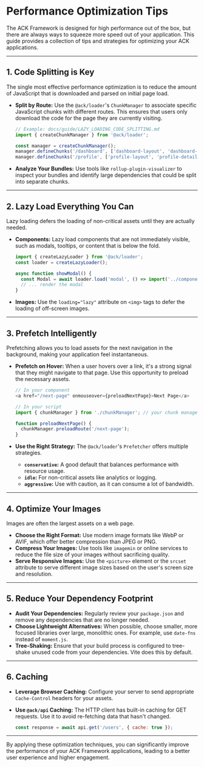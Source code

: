 # Performance Optimization Tips

The ACK Framework is designed for high performance out of the box, but there are always ways to squeeze more speed out of your application. This guide provides a collection of tips and strategies for optimizing your ACK applications.

---

## 1. Code Splitting is Key

The single most effective performance optimization is to reduce the amount of JavaScript that is downloaded and parsed on initial page load.

- **Split by Route:** Use the `@ack/loader`'s `ChunkManager` to associate specific JavaScript chunks with different routes. This ensures that users only download the code for the page they are currently visiting.

  ```javascript
  // Example: docs/guide/LAZY_LOADING_CODE_SPLITTING.md
  import { createChunkManager } from '@ack/loader';

  const manager = createChunkManager();
  manager.defineChunks('/dashboard', ['dashboard-layout', 'dashboard-charts']);
  manager.defineChunks('/profile', ['profile-layout', 'profile-details']);
  ```

- **Analyze Your Bundles:** Use tools like `rollup-plugin-visualizer` to inspect your bundles and identify large dependencies that could be split into separate chunks.

---

## 2. Lazy Load Everything You Can

Lazy loading defers the loading of non-critical assets until they are actually needed.

- **Components:** Lazy load components that are not immediately visible, such as modals, tooltips, or content that is below the fold.

  ```javascript
  import { createLazyLoader } from '@ack/loader';
  const loader = createLazyLoader();

  async function showModal() {
    const Modal = await loader.load('modal', () => import('../components/Modal.ack'));
    // ... render the modal
  }
  ```

- **Images:** Use the `loading="lazy"` attribute on `<img>` tags to defer the loading of off-screen images.

---

## 3. Prefetch Intelligently

Prefetching allows you to load assets for the next navigation in the background, making your application feel instantaneous.

- **Prefetch on Hover:** When a user hovers over a link, it's a strong signal that they might navigate to that page. Use this opportunity to preload the necessary assets.

  ```javascript
  // In your component
  <a href="/next-page" onmouseover={preloadNextPage}>Next Page</a>

  // In your script
  import { chunkManager } from './chunkManager'; // your chunk manager instance

  function preloadNextPage() {
    chunkManager.preloadRoute('/next-page');
  }
  ```

- **Use the Right Strategy:** The `@ack/loader`'s `Prefetcher` offers multiple strategies.
  - **`conservative`:** A good default that balances performance with resource usage.
  - **`idle`:** For non-critical assets like analytics or logging.
  - **`aggressive`:** Use with caution, as it can consume a lot of bandwidth.

---

## 4. Optimize Your Images

Images are often the largest assets on a web page.

- **Choose the Right Format:** Use modern image formats like WebP or AVIF, which offer better compression than JPEG or PNG.
- **Compress Your Images:** Use tools like `imagemin` or online services to reduce the file size of your images without sacrificing quality.
- **Serve Responsive Images:** Use the `<picture>` element or the `srcset` attribute to serve different image sizes based on the user's screen size and resolution.

---

## 5. Reduce Your Dependency Footprint

- **Audit Your Dependencies:** Regularly review your `package.json` and remove any dependencies that are no longer needed.
- **Choose Lightweight Alternatives:** When possible, choose smaller, more focused libraries over large, monolithic ones. For example, use `date-fns` instead of `moment.js`.
- **Tree-Shaking:** Ensure that your build process is configured to tree-shake unused code from your dependencies. Vite does this by default.

---

## 6. Caching

- **Leverage Browser Caching:** Configure your server to send appropriate `Cache-Control` headers for your assets.
- **Use `@ack/api` Caching:** The HTTP client has built-in caching for GET requests. Use it to avoid re-fetching data that hasn't changed.

  ```javascript
  const response = await api.get('/users', { cache: true });
  ```

---

By applying these optimization techniques, you can significantly improve the performance of your ACK Framework applications, leading to a better user experience and higher engagement.